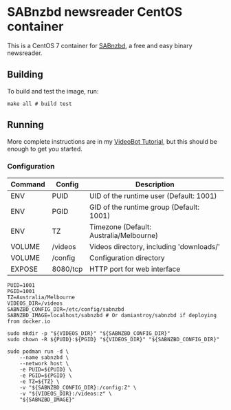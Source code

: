 # SABnzbd newsreader CentOS container

This is a CentOS 7 container for [SABnzbd](https://sabnzbd.org/), a free and easy binary newsreader.

## Building

To build and test the image, run:

```shell script
make all # build test
```

## Running

More complete instructions are in my [VideoBot Tutorial](https://github.com/damiantroy/videobot),
but this should be enough to get you started.

### Configuration

| Command | Config   | Description
| ------- | -------- | -----
| ENV     | PUID     | UID of the runtime user (Default: 1001)
| ENV     | PGID     | GID of the runtime group (Default: 1001)
| ENV     | TZ       | Timezone (Default: Australia/Melbourne)
| VOLUME  | /videos  | Videos directory, including 'downloads/'
| VOLUME  | /config  | Configuration directory
| EXPOSE  | 8080/tcp | HTTP port for web interface


```shell script
PUID=1001
PGID=1001
TZ=Australia/Melbourne
VIDEOS_DIR=/videos
SABNZBD_CONFIG_DIR=/etc/config/sabnzbd
SABNZBD_IMAGE=localhost/sabnzbd # Or damiantroy/sabnzbd if deploying from docker.io

sudo mkdir -p "${VIDEOS_DIR}" "${SABNZBD_CONFIG_DIR}"
sudo chown -R ${PUID}:${PGID} "${VIDEOS_DIR}" "${SABNZBD_CONFIG_DIR}"

sudo podman run -d \
    --name sabnzbd \
    --network host \
    -e PUID=${PUID} \
    -e PGID=${PGID} \
    -e TZ=${TZ} \
    -v "${SABNZBD_CONFIG_DIR}:/config:Z" \
    -v "${VIDEOS_DIR}:/videos:z" \
    "${SABNZBD_IMAGE}"
```
